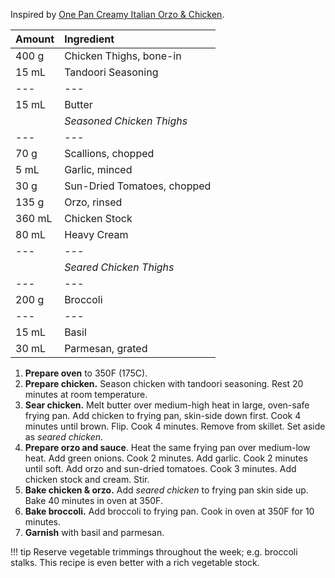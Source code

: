 Inspired by [One Pan Creamy Italian Orzo & Chicken](https://www.reddit.com/r/GifRecipes/comments/95wr6x/onepan_creamy_italian_orzo_chicken_oc/).


| Amount | Ingredient |
|:--|:--|
| 400 g  | Chicken Thighs, bone-in
| 15 mL  | Tandoori Seasoning
| ---    | ---
| 15 mL  | Butter
|        | *Seasoned Chicken Thighs*
| ---    | ---
| 70 g   | Scallions, chopped
| 5 mL   | Garlic, minced
| 30 g   | Sun-Dried Tomatoes, chopped
| 135 g  | Orzo, rinsed
| 360 mL | Chicken Stock
| 80 mL  | Heavy Cream
| ---    | ---
|        | *Seared Chicken Thighs*
| ---    | ---
| 200 g  | Broccoli
| ---    | ---
| 15 mL  | Basil
| 30 mL  | Parmesan, grated


1. **Prepare oven** to 350F (175C).
2. **Prepare chicken.** Season chicken with tandoori seasoning. Rest 20 minutes at room temperature.
3. **Sear chicken.** Melt butter over medium-high heat in large, oven-safe frying pan. Add chicken to frying pan, skin-side down first. Cook 4 minutes until brown. Flip. Cook 4 minutes. Remove from skillet. Set aside as *seared chicken*.
4. **Prepare orzo and sauce**. Heat the same frying pan over medium-low heat. Add green onions. Cook 2 minutes. Add garlic. Cook 2 minutes until soft. Add orzo and sun-dried tomatoes. Cook 3 minutes. Add chicken stock and cream. Stir.
5. **Bake chicken & orzo.** Add *seared chicken* to frying pan skin side up. Bake 40 minutes in oven at 350F.
6. **Bake broccoli.** Add broccoli to frying pan. Cook in oven at 350F for 10 minutes.
7. **Garnish** with basil and parmesan.

!!! tip
    Reserve vegetable trimmings throughout the week; e.g. broccoli stalks. This recipe is even better with a rich vegetable stock.
